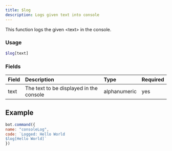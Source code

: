 ```yaml
---
title: $log
description: Logs given text into console
---
```


This function logs the given &lt;text&gt; in the console.

### Usage

```php
$log[text]
```

### Fields

| Field | Description | Type | Required |
| :--- | :--- | :--- | :--- |
| text | The text to be displayed in the console | alphanumeric | yes |

## Example

```javascript
bot.command({
name: "consoleLog",
code: `Logged: Hello World
$log[Hello World]`
})
```

